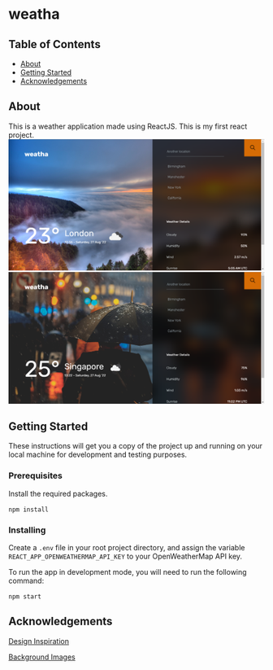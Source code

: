 # weatha

## Table of Contents

- [About](#about)
- [Getting Started](#getting_started)
- [Acknowledgements](#acknowledgements)

## About <a name = "about"></a>

This is a weather application made using ReactJS. This is my first react project.
![Screenshot](./images/screenshot1.png)
![Screenshot](./images/screenshot2.png)

## Getting Started <a name = "getting_started"></a>

These instructions will get you a copy of the project up and running on your local machine for development and testing purposes.

### Prerequisites

Install the required packages.

```
npm install
```

### Installing

Create a `.env` file in your root project directory, and assign the variable `REACT_APP_OPENWEATHERMAP_API_KEY` to your OpenWeatherMap API key.

To run the app in development mode, you will need to run the following command:

```
npm start
```

## Acknowledgements <a name = "acknowledgements"></a>

[Design Inspiration](https://dribbble.com/shots/7118235-Weather-DailyUI-037/attachments/121070?mode=media)

[Background Images](https://unsplash.com/)

